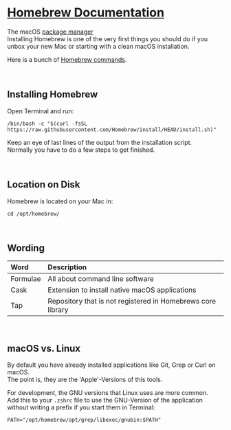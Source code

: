 # [Homebrew Documentation](https://brew.sh/)
The macOS [package manager](https://en.wikipedia.org/wiki/Package_manager)  
Installing Homebrew is one of the very first things you should do if you unbox
your new Mac or starting with a clean macOS installation.

Here is a bunch of [Homebrew commands](/homebrew/docs/commands.md).

<br>

## Installing Homebrew
Open Terminal and run:
```shell
/bin/bash -c "$(curl -fsSL https://raw.githubusercontent.com/Homebrew/install/HEAD/install.sh)"
```
Keep an eye of last lines of the output from the installation script.  
Normally you have to do a few steps to get finished.

<br>

## Location on Disk
Homebrew is located on your Mac in:
```shell
cd /opt/homebrew/
```

<br>

## Wording
| Word     | Description                                                 |
|:---------|:------------------------------------------------------------|
| Formulae | All about command line software                             |
| Cask     | Extension to install native macOS applications              |
| Tap      | Repository that is not registered in Homebrews core library |

<br>

## macOS vs. Linux
By default you have already installed applications like Git, Grep or Curl on macOS.  
The point is, they are the 'Apple'-Versions of this tools.  

For development, the GNU versions that Linux uses are more common.  
Add this to your `.zshrc` file to use the GNU-Version of the application 
without writing a prefix if you start them in Terminal:
```shell
PATH="/opt/homebrew/opt/grep/libexec/gnubin:$PATH"
```




